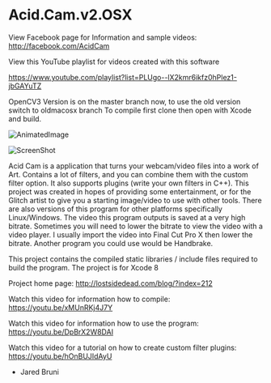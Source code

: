 # Acid.Cam.v2.OSX

View Facebook page for Information and  sample videos: http://facebook.com/AcidCam

View this YouTube playlist for videos created with this software

https://www.youtube.com/playlist?list=PLUgo--lX2kmr6ikfz0hPlez1-jbGAYuTZ

OpenCV3 Version is on the master branch  now, to use the old version switch to oldmacosx branch
To compile first clone then open with Xcode and build.

![AnimatedImage](http://lostsidedead.biz/gif/jaredpeace.gif "screenshot")

![ScreenShot](https://github.com/lostjared/Acid.Cam.v2.OSX/blob/master/AcidCam2_ScreenShot.png?raw=true "screenshot")

Acid Cam is a application that turns your webcam/video files into a work of Art.
Contains a lot of filters, and you can combine them with the custom filter option.
It also supports plugins (write your own filters in C++). This project was created
in hopes of providing some entertainment, or for the Glitch artist  to give you a 
starting image/video to use with other tools. There are also versions of this program
for other platforms specifically Linux/Windows. The video this program outputs is saved at a very high bitrate. Sometimes you will
need to lower the bitrate to view the video with a video player. I usually import the video into Final Cut Pro X then lower 
the bitrate. Another program you could use would be Handbrake.

This project contains the compiled static libraries / include files required to build the program.
The project is for Xcode 8

Project home page: http://lostsidedead.com/blog/?index=212

Watch this video for information how to compile: https://youtu.be/xMUnRKj4J7Y

Watch this video for information how to use the program: https://youtu.be/DpBrX2W8DAI

Watch this video for a tutorial on how to create custom filter plugins: https://youtu.be/hOnBUJIdAyU

- Jared Bruni
